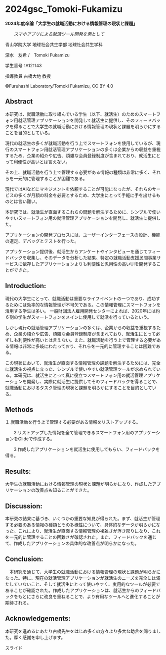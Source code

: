 # 2024gsc_Tomoki-Fukamizu

**2024年度卒論「大学生の就職活動における情報管理の現状と課題」**

　　*スマホアプリによる就活ツール開発を例として*

青山学院大学 地球社会共生学部 地球社会共生学科

深水　友希 /　Tomoki Fukamizu

学生番号 1A121143

指導教員 古橋大地 教授

©︎Furuhashi Laboratory/Tomoki Fukamizu, CC BY 4.0

## Abstract
本研究は、就職活動に取り組んでいる学生（以下、就活生）のためのスマートフォン用就活管理アプリケーションを開発して就活生に提供し、そのフィードバックを得ることで大学生の就職活動における情報管理の現状と課題を明らかにすることを目的としている。
 
現代の就活生の多くが就職活動を行う上でスマートフォンを使用しているが、現行のスマートフォン用就活管理アプリケーションの多くは企業からの収益を重視するため、企業の紹介や広告、煩雑な会員登録制度が含まれており、就活生にとって利便性が高いとは言えない。
 
その上、就職活動を行う上で管理する必要がある情報の種類は非常に多く、それらを一元的に管理することが困難である。
 
現代ではAIなどにマネジメントを依頼することが可能になったが、それらのサービスの多くが月額の料金を必要とするため、大学生にとって手軽に手を出せるものとは言い難い。
 
本研究では、就活生が直面するこれらの問題を解決するために、シンプルで使いやすいスマートフォン用の就活管理アプリケーションを開発し、就活生に提供した。
 
アプリケーションの開発プロセスには、ユーザーインターフェースの設計、機能の選定、デバッグとテストを行った。
 
アプリケーション提供後、就活生からアンケートやインタビューを通じてフィードバックを収集し、そのデータを分析した結果、特定の就職活動支援民間事業サービスに依存したアプリケーションよりも利便性と汎用性の高いUIを開発することができた。


## Introduction:
現代の大学生にとって、就職活動は重要なライフイベントの一つであり、成功するためには効率的な情報管理が不可欠である。この情報管理にスマートフォンを活用する学生は多い。
一般財団法人雇用開発センターによれば、2020年には約６割の学生がスマートフォンをメインに使用して就活を行っているという。
 
しかし現行の就活管理アプリケーションの多くは、企業からの収益を重視するため、企業の紹介や広告、煩雑な会員登録制度が含まれており、就活生にとって必ずしも利便性が高いとは言えない。また、就職活動を行う上で管理する必要がある情報は非常に多岐にわたっており、それらを一元的に管理することは困難である。
 
この現状において、就活生が直面する情報管理の課題を解決するためには、完全に就活生の視点に立った、シンプルで使いやすい就活管理ツールが求められている。本研究は、就活生にとって真に役立つスマートフォン用の就活管理アプリケーションを開発し、実際に就活生に提供してそのフィードバックを得ることで、就職活動におけるタスク管理の現状と課題を明らかにすることを目的としている。


## Methods
１.就職活動を行う上で管理する必要がある情報をリストアップする。

　　2.リストアップした情報を全て管理できるスマートフォン用のアプリケーションをGlideで作成する。
  
　　3.作成したアプリケーションを就活生に使用してもらい、フィードバックを得る。


### 




## Results:
大学生の就職活動における情報管理の現状と課題が明らかになり、作成したアプリケーションの改善点も知ることができた。



## Discussion:
本研究の結果に基づき、いくつかの重要な知見が得られた。まず、就活生が管理する必要のある情報の種類とその多様性について、具体的なデータが明らかになった。これにより、就活生が直面する情報管理の複雑さが浮き彫りになり、これを一元的に管理することの困難さが確認された。また、フィードバックを通じて、作成したアプリケーションの具体的な改善点が明らかになった。
 


## Conclusion:
　本研究を通じて、大学生の就職活動における情報管理の現状と課題が明らかになった。特に、現在の就活管理アプリケーションが就活生のニーズを完全には満たしていないこと、そして就活生にとって使いやすく、実用的なツールが必要であることが確認された。作成したアプリケーションは、就活生からのフィードバックをもとにさらに改良を重ねることで、より有用なツールへと進化することが期待される。

## Acknowledgements:
本研究を進めるにあたり古橋先生をはじめ多くの方々より多大な助言を賜りました。厚く感謝を申し上げます。


スライド
